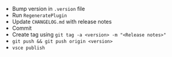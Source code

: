 - Bump version in `.version` file
- Run `RegeneratePlugin`
- Update `CHANGELOG.md` with release notes
- Commit
- Create tag using `git tag -a <version> -m "<Release notes>"`
- `git push && git push origin <version>`
- `vsce publish`
